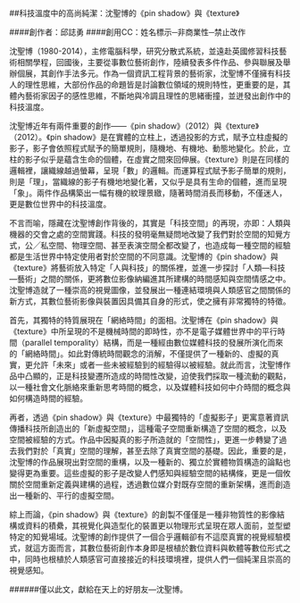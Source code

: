 ##科技溫度中的高尚純潔：沈聖博的《pin shadow》與《texture》

####創作者：邱誌勇
####創用CC：姓名標示─非商業性─禁止改作

沈聖博（1980-2014），主修電腦科學，研究分散式系統，並遠赴英國修習科技藝術相關學程，回國後，主要從事數位藝術創作，陸續發表多件作品、參與聯展及舉辦個展，其創作手法多元。作為一個資訊工程背景的藝術家，沈聖博不僅擁有科技人的理性思維，大部份作品的命題皆是討論數位領域的規則特性，更重要的是，其體內藝術家因子的感性思維，不斷地與冷調且理性的思緒衝撞，並迸發出創作中的科技溫度。
 
 
沈聖博近年有兩件重要的創作——《pin shadow》（2012）與《texture》（2012）。《pin shadow》是在實體的立柱上，透過投影的方式，賦予立柱虛擬的影子，影子會依照程式賦予的簡單規則，隨機地、有機地、動態地變化。於此，立柱的影子似乎是蘊含生命的個體，在虛實之間來回伸展。《texture》則是在同樣的邏輯裡，讓織線越過螢幕，呈現「數」的邏輯。而運算程式賦予影子簡單的規則，則是「理」，當織線的影子有機地地變化著，又似乎是具有生命的個體，進而呈現「象」。兩件作品構築出一幅有機的紋理景緻，隨著時間消長而移動，不僅迷人，更是數位世界中的科技溫度。
 
 
不言而喻，隱藏在沈聖博創作背後的，其實是「科技空間」的再現，亦即：人類與機器的交會之處的空間實踐。科技的發明毫無疑問地改變了我們對於空間的知覺方式，公╱私空間、物理空間、甚至表演空間全都改變了，也造成每一種空間的經驗都是生活世界中特定使用者對於空間的不同意識。沈聖博的《pin shadow》與《texture》將藝術放入特定「人與科技」的關係裡，並進一步探討「人類—科技—藝術」之間的關係，更將數位影像納編進其所建構的時間感知與空間情感之中。沈聖博造就了一種崇高的視覺圖像，並發展出一種連結環境與人類感官之間關係的新方式，其數位藝術影像與裝置因具備其自身的形式，使之擁有非常獨特的特徵。
 
 
首先，其獨特的特質展現在「網絡時間」的面相。沈聖博在《pin shadow》與《texture》中所呈現的不是機械時間的即時性，亦不是電子媒體世界中的平行時間（parallel temporality）結構，而是一種經由數位媒體科技的發展所演化而來的「網絡時間」。如此對傳統時間觀念的消解，不僅提供了一種新的、虛擬的真實，更允許「未來」或者一些未被經驗到的經驗得以被經驗。就此而言，沈聖博作品中凸顯的，正是科技變遷所造成的時間性改變，迫使我們採取一種流動的觀點，以一種社會文化脈絡來重新思考時間的概念，以及媒體科技如何中介時間的概念與如何構造時間的經驗。
 
 
再者，透過《pin shadow》與《texture》中最獨特的「虛擬影子」更寓意著資訊傳播科技所創造出的「新虛擬空間」，這種電子空間重新構造了空間的概念，以及空間被經驗的方式。作品中因擬真的影子所造就的「空間性」，更進一步轉變了過去我們對於「真實」空間的理解，甚至去除了真實空間的基礎。因此，重要的是，沈聖博的作品展現出對空間的重構，以及一種新的、獨立於實體物質構造的論點也變得更為重要。這些虛擬的影子是改變人們感知與經驗空間的結構條，更是一個攸關於空間重新定義與建構的過程，透過數位媒介對既存空間的重新架構，進而創造出一種新的、平行的虛擬空間。
 
 
綜上而論，《pin shadow》與《texture》的創製不僅僅是一種非物質性的影像結構或資料的積纍，其視覺化與造型化的裝置更以物理形式呈現在眾人面前，並型塑特定的知覺場域。沈聖博的創作提供了一個合乎邏輯卻有不這麼真實的視覺經驗模式，就這方面而言，其數位藝術創作本身即是根植於數位資料與軟體等數位形式之中，同時也根植於人類感官可直接接近的科技環境裡，提供人們一個純潔且崇高的視覺感知。
 
 
######僅以此文，獻給在天上的好朋友—沈聖博。
